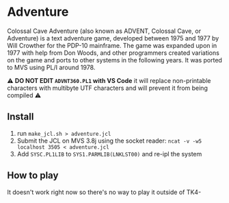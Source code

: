 # Adventure

Colossal Cave Adventure (also known as ADVENT, Colossal Cave, or Adventure) is a text adventure game, developed between 1975 and 1977 by Will Crowther for the PDP-10 mainframe. The game was expanded upon in 1977 with help from Don Woods, and other programmers created variations on the game and ports to other systems in the following years. It was ported to MVS using PL/I around 1978.

:warning: **DO NOT EDIT `ADVNT360.PL1` with VS Code** it will replace non-printable characters with multibyte UTF characters and will prevent it from being compiled :warning:

## Install

1) run `make_jcl.sh > adventure.jcl`
2) Submit the JCL on MVS 3.8j using the socket reader: `ncat -v -w5 localhost 3505 < adventure.jcl`
3) Add `SYSC.PL1LIB` to `SYS1.PARMLIB(LNKLST00)` and re-ipl the system


## How to play

It doesn't work right now so there's no way to play it outside of TK4-
